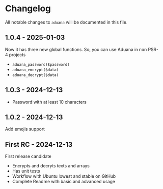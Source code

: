 # Changelog

All notable changes to `aduana` will be documented in this file.

## 1.0.4 - 2025-01-03

Now it has three new global functions. So, you can use Aduana in non PSR-4 projects

- `aduana_password($password)`
- `aduana_encrypt($data)`
- `aduana_decrypt($data)`

## 1.0.3 - 2024-12-13

- Password with at least 10 characters

## 1.0.2 - 2024-12-13

Add emojis support

## First RC - 2024-12-13

First release candidate

- Encrypts and decryts texts and arrays
- Has unit tests
- Workflow with Ubuntu lowest and stable on GitHub
- Complete Readme with basic and advanced usage
